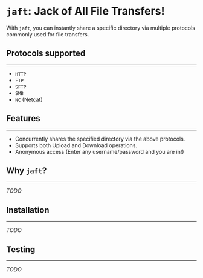 # `jaft`: Jack of All File Transfers!

With `jaft`, you can instantly share a specific directory via multiple protocols commonly used for file transfers.

## Protocols supported
<hr>

* `HTTP`
* `FTP`
* `SFTP`
* `SMB`
* `NC` (Netcat)

## Features
<hr>

* Concurrently shares the specified directory via the above protocols.
* Supports both Upload and Download operations.
* Anonymous access (Enter any username/password and you are in!)

## Why `jaft`?
<hr>

*TODO*

## Installation
<hr>

*TODO*

## Testing
<hr>

*TODO*